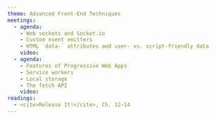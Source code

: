 ```yaml
---
theme: Advanced Front-End Techniques
meetings:
  - agenda:
    - Web sockets and Socket.io
    - Custom event emitters
    - HTML `data-` attributes and user- vs. script-friendly data
    video:
  - agenda:
    - Features of Progressive Web Apps
    - Service workers
    - Local storage
    - The fetch API
    video:
readings:
  - <cite>Release It!</cite>, Ch. 12–14
---
```

